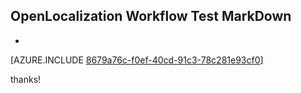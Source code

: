 ## OpenLocalization Workflow Test MarkDown
* 

[AZURE.INCLUDE [8679a76c-f0ef-40cd-91c3-78c281e93cf0](calleeMd1.md)]

 
thanks!